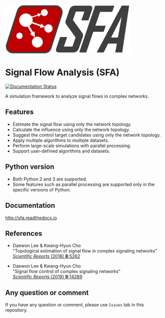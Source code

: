<img src="assets/logo02.png" alt="Drawing" width="395px"/>

Signal Flow Analysis (SFA)
==========================
[![Documentation Status](https://readthedocs.org/projects/sfa/badge/?version=latest)](https://sfa.readthedocs.io/en/latest/?badge=latest)

A simulation framework to analyze signal flows in complex networks.

## Features ##
* Estimate the signal flow using only the network topology.
* Calculate the influence using only the network topology.
* Suggest the control target candidates using only the network topology.
* Apply multiple algorithms to multiple datasets.
* Perform large-scale simulations with parallel processing.
* Support user-defined algorithms and datasets.

## Python version ##
* Both Python 2 and 3 are supported.
* Some features such as parallel processing are supported only in the specific versions of Python.

## Documentation ##
http://sfa.readthedocs.io

## References ##
* Daewon Lee & Kwang-Hyun Cho </br>
  "Topological estimation of signal flow in complex signaling networks" </br>
  [*Scientific Reports* (2018) **8**:5262](https://www.nature.com/articles/s41598-018-23643-5) </br>

* Daewon Lee & Kwang-Hyun Cho </br>
  "Signal flow control of complex signaling networks" </br>
  [*Scientific Reports* (2019) **9**:14289](https://www.nature.com/articles/s41598-019-50790-0) </br>

## Any question or comment ##
If you have any question or comment, please use `Issues` tab in this repository.

